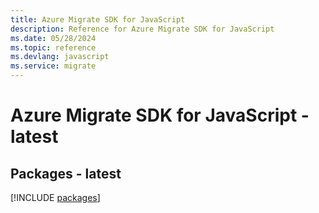 ```yaml
---
title: Azure Migrate SDK for JavaScript
description: Reference for Azure Migrate SDK for JavaScript
ms.date: 05/28/2024
ms.topic: reference
ms.devlang: javascript
ms.service: migrate
---
```

# Azure Migrate SDK for JavaScript - latest
## Packages - latest
[!INCLUDE [packages](migrate-index.md)]